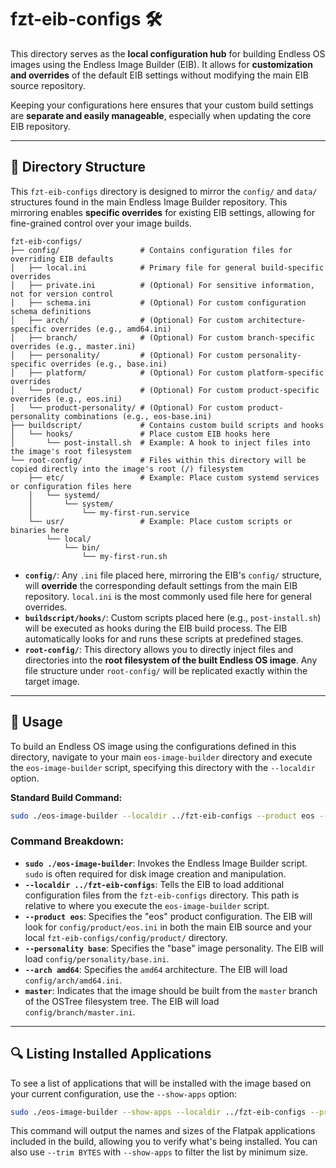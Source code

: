 # fzt-eib-configs 🛠️

This directory serves as the **local configuration hub** for building Endless OS images using the Endless Image Builder (EIB). It allows for **customization and overrides** of the default EIB settings without modifying the main EIB source repository.

Keeping your configurations here ensures that your custom build settings are **separate and easily manageable**, especially when updating the core EIB repository.

-----

## 📂 Directory Structure

This `fzt-eib-configs` directory is designed to mirror the `config/` and `data/` structures found in the main Endless Image Builder repository. This mirroring enables **specific overrides** for existing EIB settings, allowing for fine-grained control over your image builds.

```
fzt-eib-configs/
├── config/                  # Contains configuration files for overriding EIB defaults
│   ├── local.ini            # Primary file for general build-specific overrides
│   ├── private.ini          # (Optional) For sensitive information, not for version control
│   ├── schema.ini           # (Optional) For custom configuration schema definitions
│   ├── arch/                # (Optional) For custom architecture-specific overrides (e.g., amd64.ini)
│   ├── branch/              # (Optional) For custom branch-specific overrides (e.g., master.ini)
│   ├── personality/         # (Optional) For custom personality-specific overrides (e.g., base.ini)
│   ├── platform/            # (Optional) For custom platform-specific overrides
│   └── product/             # (Optional) For custom product-specific overrides (e.g., eos.ini)
│   └── product-personality/ # (Optional) For custom product-personality combinations (e.g., eos-base.ini)
├── buildscript/             # Contains custom build scripts and hooks
│   └── hooks/               # Place custom EIB hooks here
│       └── post-install.sh  # Example: A hook to inject files into the image's root filesystem
└── root-config/             # Files within this directory will be copied directly into the image's root (/) filesystem
    ├── etc/                 # Example: Place custom systemd services or configuration files here
    │   └── systemd/
    │       └── system/
    │           └── my-first-run.service
    └── usr/                 # Example: Place custom scripts or binaries here
        └── local/
            └── bin/
                └── my-first-run.sh
```

  * **`config/`**: Any `.ini` file placed here, mirroring the EIB's `config/` structure, will **override** the corresponding default settings from the main EIB repository. `local.ini` is the most commonly used file here for general overrides.
  * **`buildscript/hooks/`**: Custom scripts placed here (e.g., `post-install.sh`) will be executed as hooks during the EIB build process. The EIB automatically looks for and runs these scripts at predefined stages.
  * **`root-config/`**: This directory allows you to directly inject files and directories into the **root filesystem of the built Endless OS image**. Any file structure under `root-config/` will be replicated exactly within the target image.

-----

## 🚀 Usage

To build an Endless OS image using the configurations defined in this directory, navigate to your main `eos-image-builder` directory and execute the `eos-image-builder` script, specifying this directory with the `--localdir` option.

**Standard Build Command:**

```bash
sudo ./eos-image-builder --localdir ../fzt-eib-configs --product eos --personality base --arch amd64 master
```

### Command Breakdown:

  * **`sudo ./eos-image-builder`**: Invokes the Endless Image Builder script. `sudo` is often required for disk image creation and manipulation.
  * **`--localdir ../fzt-eib-configs`**: Tells the EIB to load additional configuration files from the `fzt-eib-configs` directory. This path is relative to where you execute the `eos-image-builder` script.
  * **`--product eos`**: Specifies the "eos" product configuration. The EIB will look for `config/product/eos.ini` in both the main EIB source and your local `fzt-eib-configs/config/product/` directory.
  * **`--personality base`**: Specifies the "base" image personality. The EIB will load `config/personality/base.ini`.
  * **`--arch amd64`**: Specifies the `amd64` architecture. The EIB will load `config/arch/amd64.ini`.
  * **`master`**: Indicates that the image should be built from the `master` branch of the OSTree filesystem tree. The EIB will load `config/branch/master.ini`.

-----

## 🔍 Listing Installed Applications

To see a list of applications that will be installed with the image based on your current configuration, use the `--show-apps` option:

```bash
sudo ./eos-image-builder --show-apps --localdir ../fzt-eib-configs --product eos --personality base --arch amd64 master
```

This command will output the names and sizes of the Flatpak applications included in the build, allowing you to verify what's being installed. You can also use `--trim BYTES` with `--show-apps` to filter the list by minimum size.
